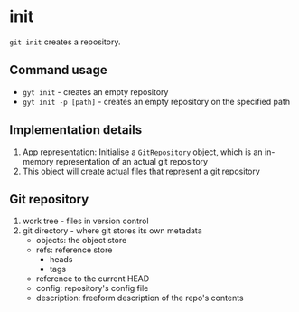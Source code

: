 # init

`git init` creates a repository.

## Command usage

- `gyt init` - creates an empty repository
- `gyt init -p [path]` - creates an empty repository on the specified path

## Implementation details

1. App representation: Initialise a `GitRepository` object, which is an in-memory representation of an actual git repository
2. This object will create actual files that represent a git repository

## Git repository

1. work tree - files in version control
2. git directory - where git stores its own metadata
    - objects: the object store
    - refs: reference store
        - heads
        - tags
    - reference to the current HEAD
    - config: repository's config file
    - description: freeform description of the repo's contents
